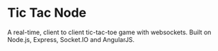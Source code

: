 Tic Tac Node
===============
A real-time, client to client tic-tac-toe game with websockets. 
Built on Node.js, Express, Socket.IO and AngularJS.